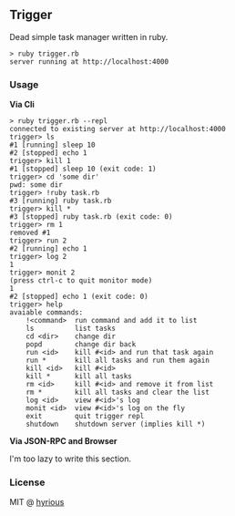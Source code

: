 ## Trigger

Dead simple task manager written in ruby.

```shell-session
> ruby trigger.rb
server running at http://localhost:4000
```

### Usage

**Via Cli**

```shell-session
> ruby trigger.rb --repl
connected to existing server at http://localhost:4000
trigger> ls
#1 [running] sleep 10
#2 [stopped] echo 1
trigger> kill 1
#1 [stopped] sleep 10 (exit code: 1)
trigger> cd 'some dir'
pwd: some dir
trigger> !ruby task.rb
#3 [running] ruby task.rb
trigger> kill *
#3 [stopped] ruby task.rb (exit code: 0)
trigger> rm 1
removed #1
trigger> run 2
#2 [running] echo 1
trigger> log 2
1
trigger> monit 2
(press ctrl-c to quit monitor mode)
1
#2 [stopped] echo 1 (exit code: 0)
trigger> help
avaiable commands:
    !<command>  run command and add it to list
    ls          list tasks
    cd <dir>    change dir
    popd        change dir back
    run <id>    kill #<id> and run that task again
    run *       kill all tasks and run them again
    kill <id>   kill #<id>
    kill *      kill all tasks
    rm <id>     kill #<id> and remove it from list
    rm *        kill all tasks and clear the list
    log <id>    view #<id>'s log
    monit <id>  view #<id>'s log on the fly
    exit        quit trigger repl
    shutdown    shutdown server (implies kill *)
```

**Via JSON-RPC and Browser**

I'm too lazy to write this section.

### License

MIT @ [hyrious](https://github.com/hyrious)
